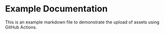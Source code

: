 # Example Documentation

This is an example markdown file to demonstrate the upload of assets using GitHub Actions.